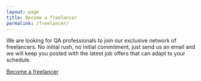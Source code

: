 ```yaml
---
layout: page
title: Become a freelancer
permalink: /freelancer/
---
```


We are looking for QA professionals to join our exclusive network of freelancers. No initial rush, no initial commitment, just send us an email and we will keep you posted with the latest job offers that can adapt to your schedule.

<a href="mailto:pc@coffeestain.io">Become a freelancer</a>


